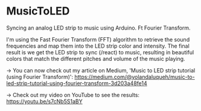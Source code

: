 # MusicToLED

Syncing an analog LED strip to music using Arduino. Ft Fourier Transform.

I'm using the Fast Fourier Transform (FFT) algorithm to retrieve the sound frequencies and map them into the LED strip color and intensity. The final result is we get the LED strip to sync (/react) to music, resulting in beautiful colors that match the different pitches and volume of the music playing.

-> You can now check out my article on Medium, 'Music to LED strip tutorial (using Fourier Transform)':
https://medium.com/@yolandaluqueh/music-to-led-strip-tutorial-using-fourier-transform-3d203a48fe14

-> Check out my video on YouTube to see the results: https://youtu.be/s7cNb5S1aBY
